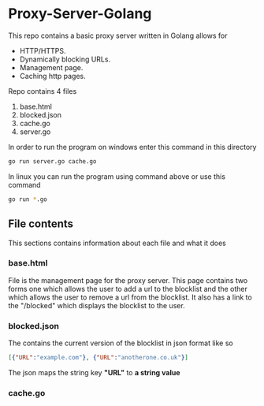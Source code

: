 # Proxy-Server-Golang
This repo contains a basic proxy server written in Golang allows for

* HTTP/HTTPS.
* Dynamically blocking URLs.
* Management page.
* Caching http pages.

Repo contains 4 files

1. base.html
2. blocked.json
3. cache.go
4. server.go

In order to run the program on windows enter this command in this directory
```bash
go run server.go cache.go
```

In linux you can run the program using command above or use this command

```bash
go run *.go
```

## File contents
This sections contains information about each file and what it does

### base.html
File is the management page for the proxy server. This page contains two forms
one which allows the user to add a url to the blocklist and the other which allows the user to remove a url from the blocklist. It also has a link to the "/blocked" which displays the blocklist to the user.

### blocked.json
The contains the current version of the blocklist in json format like so
```json
[{"URL":"example.com"}, {"URL":"anotherone.co.uk"}]
```
The json maps the string key **"URL"** to **a string value**


### cache.go
